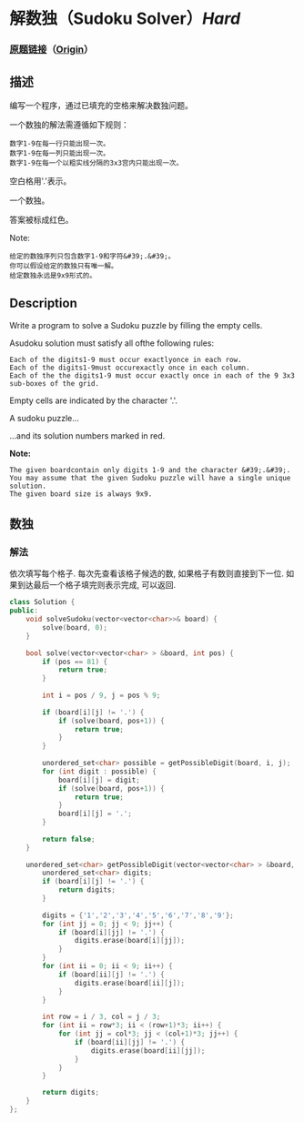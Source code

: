 # 解数独（Sudoku Solver）*Hard*
### [原题链接](https://leetcode-cn.com/problems/sudoku-solver)（[Origin](https://leetcode.com/problems/sudoku-solver)）
## 描述
编写一个程序，通过已填充的空格来解决数独问题。

一个数独的解法需遵循如下规则：


	数字1-9在每一行只能出现一次。
	数字1-9在每一列只能出现一次。
	数字1-9在每一个以粗实线分隔的3x3宫内只能出现一次。


空白格用&#39;.&#39;表示。



一个数独。



答案被标成红色。

Note:


	给定的数独序列只包含数字1-9和字符&#39;.&#39;。
	你可以假设给定的数独只有唯一解。
	给定数独永远是9x9形式的。

## Description
Write a program to solve a Sudoku puzzle by filling the empty cells.

Asudoku solution must satisfy all ofthe following rules:


	Each of the digits1-9 must occur exactlyonce in each row.
	Each of the digits1-9must occurexactly once in each column.
	Each of the the digits1-9 must occur exactly once in each of the 9 3x3 sub-boxes of the grid.


Empty cells are indicated by the character &#39;.&#39;.


A sudoku puzzle...


...and its solution numbers marked in red.

**Note:**



	The given boardcontain only digits 1-9 and the character &#39;.&#39;.
	You may assume that the given Sudoku puzzle will have a single unique solution.
	The given board size is always 9x9.



## 数独
### 解法
依次填写每个格子. 每次先查看该格子候选的数, 如果格子有数则直接到下一位. 如果到达最后一个格子填完则表示完成, 可以返回.
```c++
class Solution {
public:
    void solveSudoku(vector<vector<char>>& board) {
        solve(board, 0);
    }
    
    bool solve(vector<vector<char> > &board, int pos) {
        if (pos == 81) {
            return true;
        }
        
        int i = pos / 9, j = pos % 9;
        
        if (board[i][j] != '.') {
            if (solve(board, pos+1)) {
                return true;
            }
        }
        
        unordered_set<char> possible = getPossibleDigit(board, i, j);
        for (int digit : possible) {
            board[i][j] = digit;
            if (solve(board, pos+1)) {
                return true;
            }
            board[i][j] = '.';
        }
        
        return false;
    }
    
    unordered_set<char> getPossibleDigit(vector<vector<char> > &board, int i, int j) {
        unordered_set<char> digits;
        if (board[i][j] != '.') {
            return digits;
        }
        
        digits = {'1','2','3','4','5','6','7','8','9'};
        for (int jj = 0; jj < 9; jj++) {
            if (board[i][jj] != '.') {
                digits.erase(board[i][jj]);
            }
        }
        for (int ii = 0; ii < 9; ii++) {
            if (board[ii][j] != '.') {
                digits.erase(board[ii][j]);
            }
        }
        
        int row = i / 3, col = j / 3;
        for (int ii = row*3; ii < (row+1)*3; ii++) {
            for (int jj = col*3; jj < (col+1)*3; jj++) {
                if (board[ii][jj] != '.') {
                    digits.erase(board[ii][jj]);
                }
            }
        }

        return digits;
    }
};
```